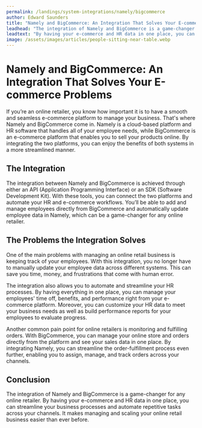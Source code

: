 ```yaml
---
permalink: /landings/system-integrations/namely/bigcommerce
author: Edward Saunders
title: "Namely and BigCommerce: An Integration That Solves Your E-commerce Problems"
leadhead: "The integration of Namely and BigCommerce is a game-changer for any online retailer"
leadtext: "By having your e-commerce and HR data in one place, you can streamline your business processes and automate repetitive tasks across your channels. It makes managing and scaling your online retail business easier than ever before."
image: /assets/images/articles/people-sitting-near-table.webp
---
```

<div class="arttext">
<h1>Namely and BigCommerce: An Integration That Solves Your E-commerce Problems</h1>

<p>If you’re an online retailer, you know how important it is to have a smooth and seamless e-commerce platform to manage your business. That's where Namely and BigCommerce come in. Namely is a cloud-based platform and HR software that handles all of your employee needs, while BigCommerce is an e-commerce platform that enables you to sell your products online. By integrating the two platforms, you can enjoy the benefits of both systems in a more streamlined manner.</p>

<h2>The Integration</h2>

<p>The integration between Namely and BigCommerce is achieved through either an API (Application Programming Interface) or an SDK (Software Development Kit). With these tools, you can connect the two platforms and automate your HR and e-commerce workflows. You’ll be able to add and manage employees directly from BigCommerce and automatically update employee data in Namely, which can be a game-changer for any online retailer.</p>

<h2>The Problems the Integration Solves</h2>

<p>One of the main problems with managing an online retail business is keeping track of your employees. With this integration, you no longer have to manually update your employee data across different systems. This can save you time, money, and frustrations that come with human error.</p>

<p>The integration also allows you to automate and streamline your HR processes. By having everything in one place, you can manage your employees' time off, benefits, and performance right from your e-commerce platform. Moreover, you can customize your HR data to meet your business needs as well as build performance reports for your employees to evaluate progress.</p>

<p>Another common pain point for online retailers is monitoring and fulfilling orders. With BigCommerce, you can manage your online store and orders directly from the platform and see your sales data in one place. By integrating Namely, you can streamline the order-fulfillment process even further, enabling you to assign, manage, and track orders across your channels.</p>

<h2>Conclusion</h2>

<p>The integration of Namely and BigCommerce is a game-changer for any online retailer. By having your e-commerce and HR data in one place, you can streamline your business processes and automate repetitive tasks across your channels. It makes managing and scaling your online retail business easier than ever before.</p>

</div>